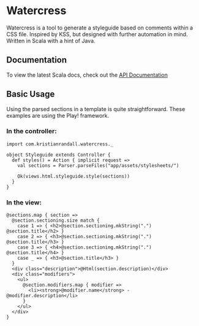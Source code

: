 Watercress
==========

Watercress is a tool to generate a styleguide based on comments within a CSS file. Inspired by KSS, but designed with further automation in mind. Written in Scala with a hint of Java.

Documentation
-------------

To view the latest Scala docs, check out the [API Documentation](http://randak.github.io/watercress/latest/api/#com.kristianrandall.watercress.package)

Basic Usage
-----------

Using the parsed sections in a template is quite straightforward. These examples are using the Play! framework.

### In the controller:

```
import com.kristianrandall.watercress._

object Styleguide extends Controller {
  def styles() = Action { implicit request =>
    val sections = Parser.parseFiles("app/assets/stylesheets/")

    Ok(views.html.styleguide.style(sections))
  }
}
```

### In the view:

```
@sections.map { section =>
  @section.sectioning.size match {
    case 1 => { <h2>@section.sectioning.mkString(".") @section.title</h2> }
    case 2 => { <h3>@section.sectioning.mkString(".") @section.title</h3> }
    case 3 => { <h4>@section.sectioning.mkString(".") @section.title</h4> }
    case _ => { <h3>@section.title</h3> }
  }
  <div class="description">@Html(section.description)</div>
  <div class="modifiers">
    <ul>
      @section.modifiers.map { modifier =>
        <li><strong>@modifier.name</strong> - @modifier.description</li>
      }
    </ul>
  </div>
}
```
